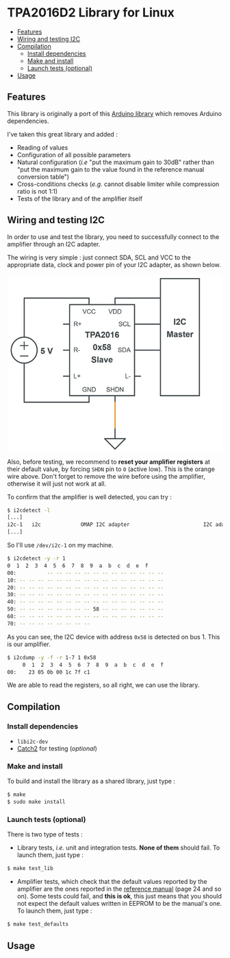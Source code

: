 # TPA2016D2 Library for Linux

<!-- TOC depthFrom:2 depthTo:6 withLinks:1 updateOnSave:1 orderedList:0 -->

- [Features](#features)
- [Wiring and testing I2C](#wiring-and-testing-i2c)
- [Compilation](#compilation)
	- [Install dependencies](#install-dependencies)
	- [Make and install](#make-and-install)
	- [Launch tests (optional)](#launch-tests-optional)
- [Usage](#usage)

<!-- /TOC -->

## Features

This library is originally a port of this [Arduino library](https://github.com/adafruit/Adafruit-TPA2016-Library) which removes Arduino dependencies.

I've taken this great library and added :
* Reading of values
* Configuration of all possible parameters
* Natural configuration (*i.e* "put the maximum gain to 30dB" rather than "put the maximum gain to the value found in the reference manual conversion table")
* Cross-conditions checks (*e.g.* cannot disable limiter while compression ratio is not 1:1)
* Tests of the library and of the amplifier itself

## Wiring and testing I2C

In order to use and test the library, you need to successfully connect to the amplifier through an I2C adapter.

The wiring is very simple : just connect SDA, SCL and VCC to the appropriate data, clock and power pin of your I2C adapter, as shown below.

![I2C Wiring of the TPA2016 amplifier](doc/wiring.jpg)

Also, before testing, we recommend to **reset your amplifier registers** at their default value, by forcing `SHDN` pin to `0` (active low). This is the orange wire above. Don't forget to remove the wire before using the amplifier, otherwise it will just not work at all.

To confirm that the amplifier is well detected, you can try :
```bash
$ i2cdetect -l
[...]
i2c-1   i2c             OMAP I2C adapter                        I2C adapter
[...]
```

So I'll use `/dev/i2c-1` on my machine.

```bash
$ i2cdetect -y -r 1
0  1  2  3  4  5  6  7  8  9  a  b  c  d  e  f
00:          -- -- -- -- -- -- -- -- -- -- -- -- --
10: -- -- -- -- -- -- -- -- -- -- -- -- -- -- -- --
20: -- -- -- -- -- -- -- -- -- -- -- -- -- -- -- --
30: -- -- -- -- -- -- -- -- -- -- -- -- -- -- -- --
40: -- -- -- -- -- -- -- -- -- -- -- -- -- -- -- --
50: -- -- -- -- -- -- -- -- 58 -- -- -- -- -- -- --
60: -- -- -- -- -- -- -- -- -- -- -- -- -- -- -- --
70: -- -- -- -- -- -- -- --
```

As you can see, the I2C device with address `0x58` is detected on bus 1. This is our amplifier.

```bash
$ i2cdump -y -f -r 1-7 1 0x58
     0  1  2  3  4  5  6  7  8  9  a  b  c  d  e  f
00:    23 05 0b 00 1c 7f c1                          
```

We are able to read the registers, so all right, we can use the library.

## Compilation

### Install dependencies
* `libi2c-dev`
* [Catch2](https://github.com/catchorg/Catch2) for testing (*optional*)

### Make and install

To build and install the library as a shared library, just type :
```bash
$ make
$ sudo make install
```

### Launch tests (optional)

There is two type of tests :
* Library tests, *i.e.* unit and integration tests. **None of them** should fail. To launch them, just type :
```bash
$ make test_lib
```
* Amplifier tests, which check that the default values reported by the amplifier are the ones reported in the [reference manual](https://www.ti.com/product/TPA2016D2/technicaldocuments) (page 24 and so on). Some tests could fail, and **this is ok**, this just means that you should not expect the default values written in EEPROM to be the manual's one. To launch them, just type :
```bash
$ make test_defaults
```

## Usage
